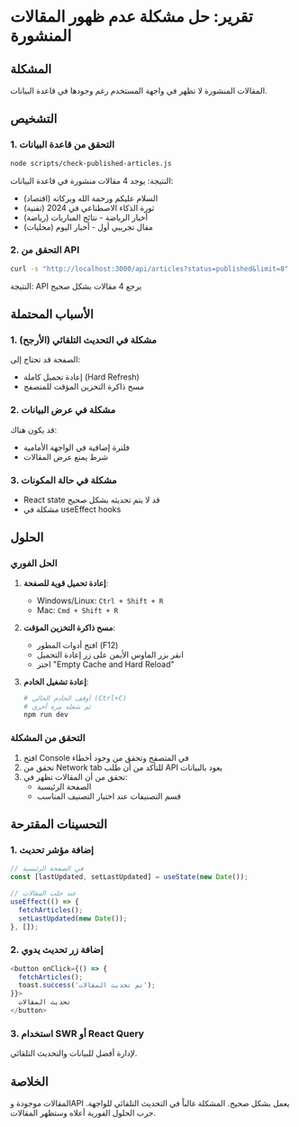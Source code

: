 # تقرير: حل مشكلة عدم ظهور المقالات المنشورة

## المشكلة
المقالات المنشورة لا تظهر في واجهة المستخدم رغم وجودها في قاعدة البيانات.

## التشخيص

### 1. التحقق من قاعدة البيانات
```bash
node scripts/check-published-articles.js
```
النتيجة: يوجد 4 مقالات منشورة في قاعدة البيانات:
- السلام عليكم ورحمة الله وبركاته (اقتصاد)
- ثورة الذكاء الاصطناعي في 2024 (تقنية)
- أخبار الرياضة - نتائج المباريات (رياضة)
- مقال تجريبي أول - أخبار اليوم (محليات)

### 2. التحقق من API
```bash
curl -s "http://localhost:3000/api/articles?status=published&limit=8" | jq '.articles | length'
```
النتيجة: API يرجع 4 مقالات بشكل صحيح

## الأسباب المحتملة

### 1. مشكلة في التحديث التلقائي (الأرجح)
الصفحة قد تحتاج إلى:
- إعادة تحميل كاملة (Hard Refresh)
- مسح ذاكرة التخزين المؤقت للمتصفح

### 2. مشكلة في عرض البيانات
قد يكون هناك:
- فلترة إضافية في الواجهة الأمامية
- شرط يمنع عرض المقالات

### 3. مشكلة في حالة المكونات
- React state قد لا يتم تحديثه بشكل صحيح
- مشكلة في useEffect hooks

## الحلول

### الحل الفوري
1. **إعادة تحميل قوية للصفحة**:
   - Windows/Linux: `Ctrl + Shift + R`
   - Mac: `Cmd + Shift + R`

2. **مسح ذاكرة التخزين المؤقت**:
   - افتح أدوات المطور (F12)
   - انقر بزر الماوس الأيمن على زر إعادة التحميل
   - اختر "Empty Cache and Hard Reload"

3. **إعادة تشغيل الخادم**:
   ```bash
   # أوقف الخادم الحالي (Ctrl+C)
   # ثم شغله مرة أخرى
   npm run dev
   ```

### التحقق من المشكلة
1. افتح Console في المتصفح وتحقق من وجود أخطاء
2. تحقق من Network tab للتأكد من أن طلب API يعود بالبيانات
3. تحقق من أن المقالات تظهر في:
   - الصفحة الرئيسية
   - قسم التصنيفات عند اختيار التصنيف المناسب

## التحسينات المقترحة

### 1. إضافة مؤشر تحديث
```typescript
// في الصفحة الرئيسية
const [lastUpdated, setLastUpdated] = useState(new Date());

// عند جلب المقالات
useEffect(() => {
  fetchArticles();
  setLastUpdated(new Date());
}, []);
```

### 2. إضافة زر تحديث يدوي
```typescript
<button onClick={() => {
  fetchArticles();
  toast.success('تم تحديث المقالات');
}}>
  تحديث المقالات
</button>
```

### 3. استخدام SWR أو React Query
لإدارة أفضل للبيانات والتحديث التلقائي.

## الخلاصة
المقالات موجودة وAPI يعمل بشكل صحيح. المشكلة غالباً في التحديث التلقائي للواجهة. جرب الحلول الفورية أعلاه وستظهر المقالات. 